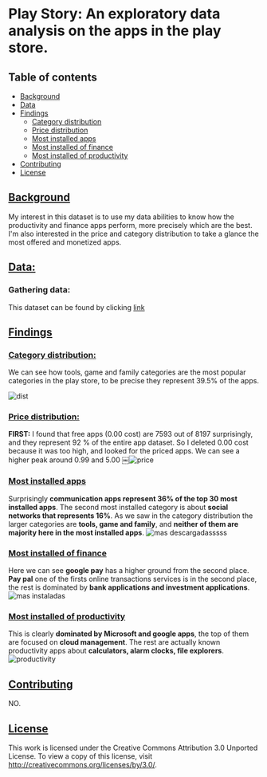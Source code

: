 # Play Story: An exploratory data analysis on the apps in the play store.

## Table of contents
* [Background](#Background)
* [Data](#Data)
* [Findings](#Findings)
	 * [Category distribution](#Category-distribution)
	 * [Price distribution](#Price-distribution)
	 * [Most installed apps](#Most-installed-apps)
	 * [Most installed of finance](#Most-installed-of-finance)
	 * [Most installed of productivity](#Most-installed-of-productivity)
* [Contributing](#Contributing)
* [License](#License)

## [Background](#Table-of-contents)
My interest in this dataset is to use my data abilities to know how the productivity and finance apps perform, more precisely which are the best. I'm also interested in the price and category distribution to take a glance the most offered and monetized apps.

## [Data:](#Table-of-contents)
### Gathering data:
This dataset can be found by clicking [link](https://www.kaggle.com/lava18/google-play-store-apps)

## [Findings](#Table-of-contents) 
### [Category distribution:](#Table-of-contents) 
We can see how tools, game and family categories are the most popular categories in the play store, to be precise they represent 39.5% of the apps.

![dist](https://user-images.githubusercontent.com/58957744/98837711-e5e10600-2408-11eb-83dd-63c0e50df051.png)

### [Price distribution:](#Table-of-contents) 
**FIRST:** I found that free apps (0.00 cost) are 7593 out of 8197 surprisingly, and they represent 92 % of the entire app dataset.
So I deleted 0.00 cost because it was too high, and looked for the priced apps.
We can see a higher peak around 0.99 and 5.00
￼![price](https://user-images.githubusercontent.com/58957744/98838994-969bd500-240a-11eb-903e-7a449038efe5.png)

### [Most installed apps](#Table-of-contents)
Surprisingly **communication apps represent 36% of the top 30 most installed apps**. The second most installed category is about **social networks that represents 16%**. As we saw in the category distribution the larger categories are **tools, game and family**, and **neither of them are majority here in the most installed apps**.
![mas descargadasssss](https://user-images.githubusercontent.com/58957744/98959613-12f4ed80-24c9-11eb-8813-caf3a18bc475.png)

### [Most installed of finance](#Table-of-contents)
Here we can see **google pay** has a higher ground from the second place. **Pay pal** one of the firsts online transactions services is in the second place, the rest is dominated by **bank applications and investment applications**.
![mas instaladas](https://user-images.githubusercontent.com/58957744/98959875-5a7b7980-24c9-11eb-9289-4649ef4cb125.png)


### [Most installed of productivity](#Table-of-contents)
This is clearly **dominated by Microsoft and google apps**, the top of them are focused on **cloud management**. The rest are actually known productivity apps about **calculators, alarm clocks, file explorers**.
![productivity](https://user-images.githubusercontent.com/58957744/98960002-7b43cf00-24c9-11eb-9b3b-533b71ebaa32.png)

## [Contributing](#Table-of-contents)
NO.

## [License](#Table-of-contents)
This work is licensed under the Creative Commons Attribution 3.0 Unported License. To view a copy of this license, visit http://creativecommons.org/licenses/by/3.0/.

